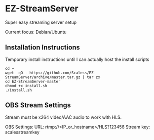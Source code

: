 # EZ-StreamServer
Super easy streaming server setup

Current focus: Debian/Ubuntu

## Installation Instructions
Temporary install instructions until I can actually host the install scripts

    cd ~
    wget -qO - https://github.com/Scaless/EZ-StreamServer/archive/master.tar.gz | tar zx
    cd EZ-StreamServer-master
    chmod +x install.sh
    ./install.sh

## OBS Stream Settings

Stream must be x264 video/AAC audio to work with HLS.

OBS Settings:
    URL: rtmp://<IP_or_hostname>/HLS?123456
    Stream key: scalesstreamkey
